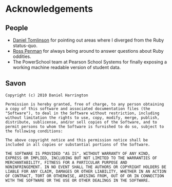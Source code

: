 # Acknowledgements

## People
* [Daniel Tomlinson](https://twitter.com/dantoml) for pointing out areas where
  I diverged from the Ruby status-quo.
* [Ross Penman](https://twitter.com/PenmanRoss) for always being around to
  answer questions about Ruby oddities.
* The PowerSchool team at Pearson School Systems for finally exposing a
  working machine readable version of student data.

## Savon
    Copyright (c) 2010 Daniel Harrington

    Permission is hereby granted, free of charge, to any person obtaining
    a copy of this software and associated documentation files (the
    "Software"), to deal in the Software without restriction, including
    without limitation the rights to use, copy, modify, merge, publish,
    distribute, sublicense, and/or sell copies of the Software, and to
    permit persons to whom the Software is furnished to do so, subject to
    the following conditions:

    The above copyright notice and this permission notice shall be
    included in all copies or substantial portions of the Software.

    THE SOFTWARE IS PROVIDED "AS IS", WITHOUT WARRANTY OF ANY KIND,
    EXPRESS OR IMPLIED, INCLUDING BUT NOT LIMITED TO THE WARRANTIES OF
    MERCHANTABILITY, FITNESS FOR A PARTICULAR PURPOSE AND
    NONINFRINGEMENT. IN NO EVENT SHALL THE AUTHORS OR COPYRIGHT HOLDERS BE
    LIABLE FOR ANY CLAIM, DAMAGES OR OTHER LIABILITY, WHETHER IN AN ACTION
    OF CONTRACT, TORT OR OTHERWISE, ARISING FROM, OUT OF OR IN CONNECTION
    WITH THE SOFTWARE OR THE USE OR OTHER DEALINGS IN THE SOFTWARE.
